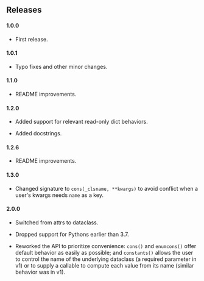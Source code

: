 ## Releases

#### 1.0.0

- First release.

#### 1.0.1

- Typo fixes and other minor changes.

#### 1.1.0

- README improvements.

#### 1.2.0

- Added support for relevant read-only dict behaviors.

- Added docstrings.

#### 1.2.6

- README improvements.

#### 1.3.0

- Changed signature to `cons(_clsname, **kwargs)` to avoid conflict when a
  user's kwargs needs `name` as a key.

#### 2.0.0

- Switched from attrs to dataclass.

- Dropped support for Pythons earlier than 3.7.

- Reworked the API to prioritize convenience: `cons()` and `enumcons()` offer
  default behavior as easily as possible; and `constants()` allows the user to
  control the name of the underlying dataclass (a required parameter in v1) or
  to supply a callable to compute each value from its name (similar behavior
  was in v1).

